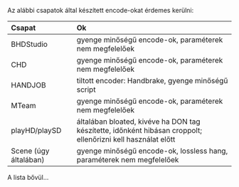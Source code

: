 Az alábbi csapatok által készített encode-okat érdemes kerülni:

| Csapat                | Ok                                                                                                           |
| :-                    | :-                                                                                                           |
| BHDStudio             | gyenge minőségű encode-ok, paraméterek nem megfelelőek                                                       |
| CHD                   | gyenge minőségű encode-ok, paraméterek nem megfelelőek                                                       |
| HANDJOB               | tiltott encoder: Handbrake, gyenge minőségű script                                                           |
| MTeam                 | gyenge minőségű encode-ok, paraméterek nem megfelelőek                                                       |
| playHD/playSD         | általában bloated, kivéve ha DON tag készítette, időnként hibásan croppolt; ellenőrizni kell használat előtt |
| Scene (úgy általában) | gyenge minőségű encode-ok, lossless hang, paraméterek nem megfelelőek                                        |

A lista bővül...
